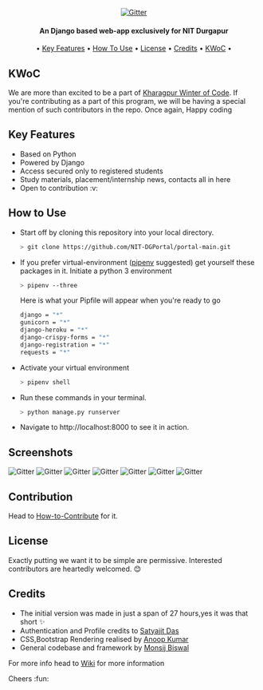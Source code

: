 <p align="center">
  <a href="https://github.com/monsij/ho1/blob/master/pro1/badge.png">
    <img src="https://github.com/monsij/ho1/blob/master/pro1/badge.png"
         alt="Gitter">
  </a>
  <h4 align="center">An Django based web-app exclusively for NIT Durgapur</h4>
</p>
<p align="center">
  •
  <a href="#key-features">Key Features</a> •
  <a href="#how-to-use">How To Use</a> •
  <a href="#license">License</a> •
  <a href="#credits">Credits</a> •
  <a href="#KWoC">KWoC</a> •
</p>

## KWoC
We are more than excited to be a part of [Kharagpur Winter of Code](https://kwoc.kossiitkgp.org/). If you're contributing as a part of this program, we will be having a special mention of such contributors in the repo. Once again, Happy coding
## Key Features
<ul>
  <li> Based on Python</li>
  <li> Powered by Django</li>
  <li> Access secured only to registered students </li>
  <li> Study materials, placement/internship news, contacts all in here</li>
  <li> Open to contribution :v:</li>
</ul>
  
## How to Use

* Start off by cloning this repository into your local directory.
  
  ```bash
  > git clone https://github.com/NIT-DGPortal/portal-main.git 
  ```

* If you prefer virtual-environment ([pipenv](https://pipenv.readthedocs.io/) suggested) get yourself these packages in it. 
  Initiate a python 3 environment
  
  ```bash
  > pipenv --three 
  ```

  Here is what your Pipfile will appear when you're ready to go

  ```bash
  django = "*"
  gunicorn = "*" 
  django-heroku = "*"
  django-crispy-forms = "*"
  django-registration = "*"
  requests = "*"
  ```
* Activate your virtual environment
  
  ```bash
  > pipenv shell
  ```

* Run these commands in your terminal.

  ```bash
  > python manage.py runserver
  ```
  
* Navigate to http://localhost:8000 to see it in action.


## Screenshots
<img src="https://github.com/monsij/StudentPortal/blob/master/screenshots/P1.PNG" alt="Gitter">
<img src="https://github.com/monsij/StudentPortal/blob/master/screenshots/P2.PNG" alt="Gitter">
<img src="https://github.com/monsij/StudentPortal/blob/master/screenshots/P3.PNG" alt="Gitter">
<img src="https://github.com/monsij/StudentPortal/blob/master/screenshots/P4.PNG" alt="Gitter">
<img src="https://github.com/monsij/StudentPortal/blob/master/screenshots/P5.PNG" alt="Gitter">
<img src="https://github.com/monsij/StudentPortal/blob/master/screenshots/P6.PNG" alt="Gitter">
<img src="https://github.com/monsij/StudentPortal/blob/master/screenshots/P7.PNG" alt="Gitter">

## Contribution

Head to [How-to-Contribute](https://github.com/monsij/StudentPortal/wiki/How-To-Contribute) for it.
## License

Exactly putting we want it to be simple are permissive. Interested contributors are heartedly welcomed. :blush: 
## Credits

* The initial version was made in just a span of 27 hours,yes it was that short :sparkles:
* Authentication and Profile credits to [Satyajit Das](https://github.com/r3trd)
* CSS,Bootstrap Rendering realised by [Anoop Kumar](https://github.com/anoop1311)
* General codebase and framework by [Monsij Biswal](https://github.com/monsij)

For more info head to [Wiki](https://github.com/monsij/StudentPortal/wiki) for more information

Cheers :fun:
